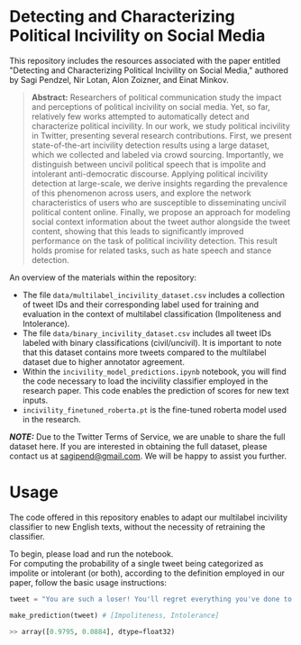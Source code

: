 
# Detecting and Characterizing Political Incivility on Social Media
This repository includes the resources associated with the paper entitled "Detecting and Characterizing Political Incivility on Social Media," authored by Sagi Pendzel, Nir Lotan, Alon Zoizner, and Einat Minkov.

> __Abstract:__
> Researchers of political communication study the impact and perceptions of political incivility on social media. Yet, so far, relatively few works attempted to automatically detect and characterize political incivility. In our work, we study political incivility in Twitter, presenting several research contributions. First, we present state-of-the-art incivility detection results using a large dataset, which we collected and labeled via crowd sourcing. Importantly, we distinguish between uncivil political speech that is impolite and intolerant anti-democratic discourse. Applying political incivility detection at large-scale, we derive insights regarding the prevalence of this phenomenon across users, and explore the network characteristics of users who are susceptible to disseminating uncivil political content online. Finally, we propose an approach for modeling social context information about the tweet author alongside the tweet content, showing that this leads to significantly improved performance on the task of political incivility detection. This result holds promise for related tasks, such as hate speech and stance detection.

An overview of the materials within the repository:

* The file `data/multilabel_incivility_dataset.csv` includes a collection of tweet IDs and their corresponding label used for training and evaluation in the context of multilabel classification (Impoliteness and Intolerance).
* The file `data/binary_incivility_dataset.csv` includes all tweet IDs labeled with binary classifications (civil/uncivil). It is important to note that this dataset contains more tweets compared to the multilabel dataset due to higher annotator agreement.
*	Within the `incivility_model_predictions.ipynb` notebook, you will find the code necessary to load the incivility classifier employed in the research paper. This code enables the prediction of scores for new text inputs.
*	`incivility_finetuned_roberta.pt` is the fine-tuned roberta model used in the research.

**_NOTE:_**  Due to the Twitter Terms of Service, we are unable to share the full dataset here. If you are interested in obtaining the full dataset, please contact us at sagipend@gmail.com. We will be happy to assist you further.


# Usage
The code offered in this repository enables to adapt our multilabel incivility classifier to new English texts, without the necessity of retraining the classifier.

To begin, please load and run the notebook.</br>
For computing the probability of a single tweet being categorized as impolite or intolerant (or both), according to the definition employed in our paper, follow the basic usage instructions:

```python
tweet = "You are such a loser! You'll regret everything you've done to me!"

make_prediction(tweet) # [Impoliteness, Intolerance]
```
```python
>> array([0.9795, 0.0884], dtype=float32)  
```
